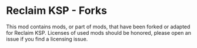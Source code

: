 # Reclaim KSP - Forks

This mod contains mods, or part of mods, that have been forked or adapted for Reclaim KSP.
Licenses of used mods should be honored, please open an issue if you find a licensing issue.
